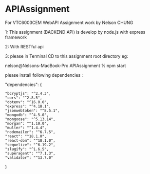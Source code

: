 # APIAssignment

For VTC6003CEM WebAPI Assignment work by Nelson CHUNG

1: This assignment (BACKEND API) is develop by node.js with express framework

2: With RESTful api

3: please in Terminal CD to this assignment root directory eg: 


nelson@Nelsons-MacBook-Pro APIAssignment % npm start

please install following dependencies : 

  "dependencies":
  {
  
    "bcryptjs": "^2.4.3",
    "cors": "^2.8.5",
    "dotenv": "^16.0.0",
    "express": "^4.18.1",
    "jsonwebtoken": "^8.5.1",
    "mongodb": "^4.5.0",
    "mongoose": "^5.13.14",
    "morgan": "^1.10.0",
    "multer": "^1.4.4",
    "nodemailer": "^6.7.5",
    "react": "^18.1.0",
    "react-dom": "^18.1.0",
    "sequelize": "^6.19.2",
    "slugify": "^1.6.5",
    "superagent": "^7.1.3",
    "validator": "^13.7.0"
    
 }
 
